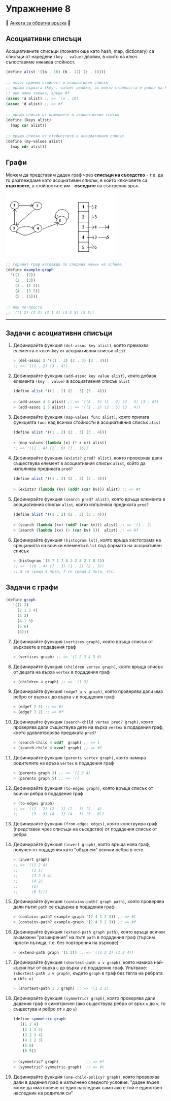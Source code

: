 # Упражнение 8

🌟 [Анкета за обратна връзка](https://forms.gle/oEZmEQsuSm2jvqTj9) 🌟 

## Асоциативни списъци

Асоциативните списъци (познати още като hash, map, dictionary) са списъци от наредени `(key . value)` двойки, в които на ключ съпоставяме някаква стойност.

```scheme
(define alist '((a . 10) (b . 12) (c . 18)))

;; аssoc приема стойност и асоциативен списък
;; връща първата (key . value) двойка, за която стойността е равна на key
;; ако няма такава, връща #f
(assoc 'a alist) ;; => '(a . 10)
(assoc 'd alist) ;; => #f

;; връща списък от ключовете в асоциативния списък
(define (keys alist)
  (map car alist))

;; връща списък от стойностите в асоциативния списък
(define (my-values alist)
  (map cdr alist))
```

## Графи

Можем да представим даден граф чрез **списъци на съседство** - т.е. да го разглеждаме като асоциативен списък, в който ключовете са **върховете**, а стойностите им - **съседите** на съотвения връх.

![Graph](./graph.gif)

```scheme
;; горният граф изглежда по следния начин на scheme
(define example-graph
  '((1 . (2))
    (2 . (3))
    (3 . (1 4))
    (4 . (3 5))
    (5 . (5)))

;; или по-просто
;; '((1 2) (2 3) (3 1 4) (4 3 5) (5 5))
```

---

## Задачи с асоциативни списъци

1. Дефинирайте функция `(del-assoc key alist)`, която премахва елемента с ключ `key` от асоциативния списък `alist`

    ```scheme
    > (del-assoc 2 '((1 . 2) (2 . 3) (3 . 4)))
    ;; => '((1 . 2) (3 . 4))
    ```

2. Дефинирайте функция `(add-assoc key value alist)`, която добавя елемента `(key . value)` в асоциативния списък `alist`

    ```scheme
    (define alist '((1 . 2) (2 . 3) (3 . 4)))

    > (add-assoc 4 5 alist) ;; => '((4 . 5) (1 . 2) (2 . 3) (3 . 4))
    > (add-assoc 2 5 alist) ;; => '((1 . 2) (2 . 5) (3 . 4))
    ```

3. Дефинирайте функция `(map-values func alist)`, която прилага функцията `func` над всички стойности в асоциативния списък `alist`

    ```scheme
    (define alist '((1 . 2) (2 . 3) (3 . 4)))

    > (map-values (lambda (x) (* x x)) alist)
    ;; => '((1 . 4) (2 . 9) (3 . 16))
    ```

4. Дефинирайте функция `(exists? pred? alist)`, която проверява дали съществува елемент в асоциативния списък `alist`, който да изпълнява предиката `pred?`

    ```scheme
    (define alist '((1 . 2) (2 . 3) (3 . 4)))

    > (exists? (lambda (kv) (odd? (car kv))) alist) ;; => #t
    ```

5. Дефинирайте функция `(search pred? alist)`, която връща елемента в асоциативния списък `alist`, който изпълнява предиката `pred?`

    ```scheme
    (define alist '((1 . 2) (2 . 3) (3 . 4)))

    > (search (lambda (kv) (odd? (car kv))) alist) ;; => '(1 . 2)
    > (search (lambda (kv) (> (car kv) 5))  alist) ;; => #f
    ```
  
6. Дефинирайте функция `(histogram lst)`, която връща хистограма на срещанията на всички елементи в `lst` под формата на асоциативен списък

    ```scheme
    > (histogram '(8 7 1 7 8 2 2 8 2 7 8 1))
    ;; => '((8 . 4) (7 . 3) (1 . 2) (2 . 3))
    ;; 8 се среща 4 пъти, 7 се среща 3 пъти, etc.
    ```

## Задачи с графи

```scheme
(define graph
   '((1 2)
     (2 1 3 4)
     (3 3)
     (4 1 3)
     (5 6)
     (6)))
```

7. Дефинирайте функция `(vertices graph)`, която връща списък от върховете в подадения граф

    ```scheme
    > (vertices graph) ;; => '(1 2 3 4 5 6)
    ```

8. Дефинирайте функция `(children vertex graph)`, която връща списък от децата на върха `vertex` в подадения граф

    ```scheme
    > (children 4 graph) ;; => '(1 3)
    ```

9. Дефинирайте функция `(edge? u v graph)`, която проверява дали има ребро от върха `u` до върха `v` в подадения граф

    ```scheme
    > (edge? 2 3) ;; => #t
    > (edge? 3 2) ;; => #f
    ```

10. Дефинирайте функция `(search-child vertex pred? graph)`, която проверява дали съществува дете на върха `vertex` в подадения граф, което удовлетворява предиката `pred?`

    ```scheme
    > (search-child 4 odd?  graph) ;; => 1
    > (search-child 4 even? graph) ;; => #f
    ```

11. Дефинирайте функция `(parents vertex graph)`, която намира родителите на връхa `vertex` в подадения граф

    ```scheme
    > (parents graph 3) ;; => '(2 3 4)
    > (parents graph 5) ;; => '()
    ```

12. Дефинирайте функция `(to-edges graph)`, която връща списък от всички ребра в подадения граф

    ```scheme
    > (to-edges graph)
    ;; => '((1 . 2) (2 . 1) (2 . 3) (2 . 4)
    ;;      (3 . 3) (4 . 1) (4 . 3) (5 . 6))
    ```

13. Дефинирайте функция `(from-edges edges)`, която конструира граф (представен чрез списъци на съседство) от подадения списък от ребра

14. Дефинирайте функция `(invert graph)`, която връща нова граф, получен от подадения като "обърнем" всички ребра в него

    ```scheme
    > (invert graph)
    ;; => '((1 2 4)
    ;;      (2 1)
    ;;      (3 2 3 4)
    ;;      (4 2)
    ;;      (5)
    ;;      (6 5)))
    ```

15. Дефинирайте функция `(contains-path? graph path)`, която проверява дали пътят `path` се съдържа в подадения граф

    ```scheme
    > (contains-path? example-graph '(2 4 1 2 3)) ;; => #t
    > (contains-path? example-graph '(2 4 5 2 3)) ;; => #f
    ```

16. Дефинирайте функция `(extend-path graph path)`, която връща всички възможни "разширения" на пътя `path` в подадения граф (търсим прости пътища, т.е. без повторения на върхове)

    ```scheme
    > (extend-path graph '(1 2)) ;; => '((1 2 3) (1 2 4))
    ```

17. Дефинирайте функция `(shortest-path u v graph)`, която намира най-късия път от върха `u` до върха `v` в подадения граф.
Упътване: `(shortest-path u v graph)`, където `graph` е граф без тегла на ребрата = `(bfs u)`

    ```scheme
    > (shortest-path 1 3 graph) ;; => '(1 2 3)
    ```

18. Дефинирайте функция `(symmetric? graph)`, която проверява дали дадения граф е симетричен (ако съществува ребро от връх `u` до `v`, то същвстува и ребро от `v` до `u`) 

    ```scheme
    (define symmetric-graph
      '((1 2 4)
        (2 1 3 4)
        (3 2 3 4)
        (4 1 2 3)
        (5 6)
        (6 5))

    > (symmetric? graph)            ;; => #f
    > (symmetric? symmetric-graph)  ;; => #t
    ```

19. Дефинирайте функция `(one-child-policy? graph)`, която проверява дали в дадения граф е изпълнено следното условие: "даден възел може да има повече от един наследник само ако е той е единствен наследник на родителя си"
